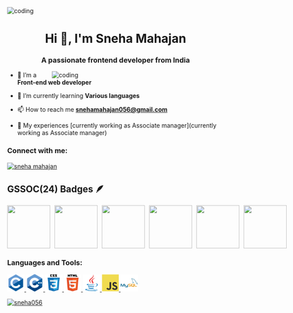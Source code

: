 <img alt="coding" height="250" width="100%" src="https://external-content.duckduckgo.com/iu/?u=https%3A%2F%2Fmiro.medium.com%2Fv2%2Fresize%3Afit%3A1400%2F1*-ntL3Dsvc-dJ5cLGRtSuEw.gif&f=1&nofb=1&ipt=edea8732278a493da63c428ba7af4a5eaed4d5f07c14ed4a223ca9bc18d3cdf9&ipo=images">
<h1 align="center">Hi 👋, I'm Sneha Mahajan</h1>
<h3 align="center">A passionate frontend developer from India</h3>

<img align="right" alt="coding" width="400" src="https://external-content.duckduckgo.com/iu/?u=https%3A%2F%2Fmedia0.giphy.com%2Fmedia%2F2IudUHdI075HL02Pkk%2Fgiphy.gif&f=1&nofb=1&ipt=119d3a4220e239b0cb1de8c391eaa185307c2b6b6b98bd5e212673b06682bb08&ipo=images">

- 🔭 I’m a **Front-end web developer**

- 🌱 I’m currently learning **Various languages**

- 📫 How to reach me **snehamahajan056@gmail.com**

- 📄 My experiences [currently working as Associate manager](currently working as Associate manager)

<h3 align="left">Connect with me:</h3>
<p align="left">
<a href="https://www.linkedin.com/in/sneha-mahajan-82003722b/" target="blank"><img align="center" src="https://raw.githubusercontent.com/rahuldkjain/github-profile-readme-generator/master/src/images/icons/Social/linked-in-alt.svg" alt="sneha mahajan" height="30" width="40" /></a>
</p>

## GSSOC(24) Badges 🪶
<div style='display:flex; align-items:center; gap: 10px;' align='center'>
<img src="https://github.com/GSSoC24/Postman-Challenge/blob/main/docs/assets/Postman%20Dark.png?raw=true" width="100px" height="100px" />
  <img src="https://github.com/GSSoC24/Postman-Challenge/blob/main/docs/assets/1.png?raw=true" width="100px" height="100px" />
  <img src="https://github.com/GSSoC24/Postman-Challenge/blob/main/docs/assets/2.png?raw=true" width="100px" height="100px" />
  <img src="https://github.com/GSSoC24/Postman-Challenge/blob/main/docs/assets/3.png?raw=true" width="100px" height="100px" />
  <img src="https://github.com/GSSoC24/Postman-Challenge/blob/main/docs/assets/4.png?raw=true" width="100px" height="100px" />
  <img src="https://github.com/GSSoC24/Postman-Challenge/blob/main/docs/assets/5.png?raw=true" width="100px" height="100px" />
</div>

<h3 align="left">Languages and Tools:</h3>
<p align="left"> <a href="https://www.cprogramming.com/" target="_blank" rel="noreferrer"> <img src="https://raw.githubusercontent.com/devicons/devicon/master/icons/c/c-original.svg" alt="c" width="40" height="40"/> </a> <a href="https://www.w3schools.com/cpp/" target="_blank" rel="noreferrer"> <img src="https://raw.githubusercontent.com/devicons/devicon/master/icons/cplusplus/cplusplus-original.svg" alt="cplusplus" width="40" height="40"/> </a> <a href="https://www.w3schools.com/css/" target="_blank" rel="noreferrer"> <img src="https://raw.githubusercontent.com/devicons/devicon/master/icons/css3/css3-original-wordmark.svg" alt="css3" width="40" height="40"/> </a> <a href="https://www.w3.org/html/" target="_blank" rel="noreferrer"> <img src="https://raw.githubusercontent.com/devicons/devicon/master/icons/html5/html5-original-wordmark.svg" alt="html5" width="40" height="40"/> </a> <a href="https://www.java.com" target="_blank" rel="noreferrer"> <img src="https://raw.githubusercontent.com/devicons/devicon/master/icons/java/java-original.svg" alt="java" width="40" height="40"/> </a> <a href="https://developer.mozilla.org/en-US/docs/Web/JavaScript" target="_blank" rel="noreferrer"> <img src="https://raw.githubusercontent.com/devicons/devicon/master/icons/javascript/javascript-original.svg" alt="javascript" width="40" height="40"/> </a>  <a href="https://www.mysql.com/" target="_blank" rel="noreferrer"> <img src="https://raw.githubusercontent.com/devicons/devicon/master/icons/mysql/mysql-original-wordmark.svg" alt="mysql" width="40" height="40"/> </a> </p>

<p align="left"> <a href="https://github.com/ryo-ma/github-profile-trophy"><img src="https://github-profile-trophy.vercel.app/?username=sneha056" alt="sneha056" /></a> </p>
